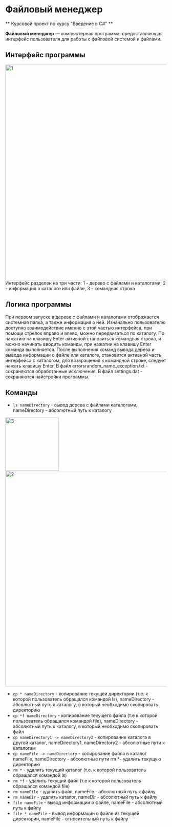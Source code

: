 # Файловый менеджер
** Курсовой проект по курсу "Введение в C#" **

**Файловый менеджер** — компьютерная программа, предоставляющая интерфейс пользователя для работы с файловой системой и файлами.

## Интерфейс программы
<img width="674" alt="1" src="https://user-images.githubusercontent.com/71972927/144083973-0eded31a-7fc0-4df0-961b-ea022720ef6a.png">
Интерфейс разделен на три части: 1 - дерево с файлами и каталогами, 2 - информация о каталоге или файле, 3 - командная строка

## Логика программы
При первом запуске в дереве с файлами и каталогами отображается системная папка, а также информация о ней. Изначально пользователю доступно взаимодействие именно с этой частью интерфейса, при помощи стрелок вправо и влево, можно передвигаться по каталогу. По нажатию на клавишу Enter активной становиться командная строка, и можно начинать вводить команды, при нажатии на клавишу Enter команда выполняется. После выполнения команд вывода дерева и вывода информации о файле или каталоге, становится активной часть интерфейса с каталогом, для возвращения к командной строке, следует нажать клавишу Enter. В файл errorsrandom_name_exception.txt - сохраняются обработанные исключения. В файл settings.dat - сохраняются найстройки программы.

## Команды

 - `ls nameDirectory` - вывод дерева с файлами каталогами, nameDirectory - абсолютный путь к каталогу
<img width="167" alt="3" src="https://user-images.githubusercontent.com/71972927/144089939-9d2388ed-6c28-4edd-bbe4-94d4510204ec.png">
<img width="674" alt="2" src="https://user-images.githubusercontent.com/71972927/144089943-553972d2-82f1-4cee-af97-c7d8f93f7bec.png">

 - `cp * nameDirectory` - копирование текущей директории (т.е. к которой пользователь обращался командой ls), nameDirectory - абсолютный путь к каталогу, в который необходимо скопировать директорию
 - `cp *f nameDirectory` - копирование текущего файла (т.е  к которой пользователь обращался командой file), nameDirectory - абсолютный путь к каталогу, в который необходимо скопировать файл
 - `cp nameDirectory1 -> nameDirectory2` - копирование каталога в другой каталог, nameDirectory1, nameDirectory2 - абсолютные пути к каталогам
 - `cp nameFile -> nameDirectory` - копирование файла в каталог nameFile, nameDirectory - абсолютные пути rm *- удалить текущую директорию
 - `rm *` - удалить текущий каталог (т.е. к которой пользователь обращался командой ls)
 - `rm *f` - удалить текущий файл (т.е  к которой пользователь обращался командой file)
 - `rm nameFile` - удалить файл, nameFile - абсолютный путь к файлу
 - `rm nameDir` - удалить каталог, nameDir - абсолютный путь к файлу
 - `file nameFile` - вывод информации о файле, nameFile - абсолютный путь к файлу
 - `file * nameFile` - вывод информации о файле из текущей директории, nameFile - относительный путь к файлу

